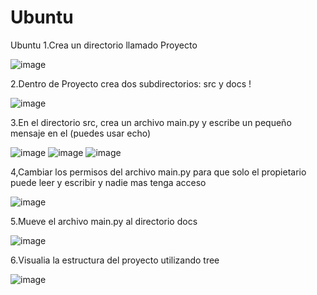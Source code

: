 # Ubuntu
Ubuntu
1.Crea un directorio llamado Proyecto

![image](https://github.com/user-attachments/assets/a17da647-55d2-43d1-9360-4f89046cdb79)

2.Dentro de Proyecto crea dos subdirectorios: src y docs !

![image](https://github.com/user-attachments/assets/2983472f-9605-4577-b614-876adb20b87b)

3.En el directorio src, crea un archivo main.py y escribe un pequeño mensaje en el (puedes usar echo) 

![image](https://github.com/user-attachments/assets/7b96a4fc-b9a5-41c9-b51e-0fab2d527257)
![image](https://github.com/user-attachments/assets/6bc2df48-ab85-4a5e-80a7-a66ab2225a66)
![image](https://github.com/user-attachments/assets/9836aefb-97cf-4569-b453-c08e64b6d844)


4,Cambiar los permisos del archivo main.py para que solo el propietario puede leer y escribir y nadie mas tenga acceso 

![image](https://github.com/user-attachments/assets/2bba4941-2180-440d-8256-dd7925e407d0)

5.Mueve el archivo main.py al directorio docs 

![image](https://github.com/user-attachments/assets/7d1bfb99-e783-448f-9295-b6b23a050681)

6.Visualia la estructura del proyecto utilizando tree 

![image](https://github.com/user-attachments/assets/bd6de25b-e9b9-4ffc-a2a4-c0b45af05f1c)


